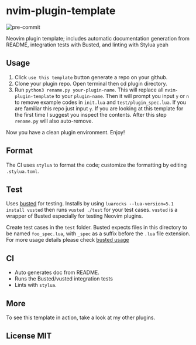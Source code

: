 # nvim-plugin-template
![pre-commit](https://img.shields.io/badge/pre--commit-enabled-brightgreen?logo=pre-commit&logoColor=white)

Neovim plugin template; includes automatic documentation generation from README, integration tests with Busted, and linting with Stylua
yeah

## Usage

1. Click `use this template` button generate a repo on your github.
2. Clone your plugin repo. Open terminal then cd plugin directory.
3. Run `python3 rename.py your-plugin-name`. This will replace all `nvim-plugin-template` to your `plugin-name`.
   Then it will prompt you input `y` or `n` to remove example codes in `init.lua` and
   `test/plugin_spec.lua`. If you are familiar this repo just input `y`. If you are looking at this template for the first time I suggest you inspect the contents. After this step `rename.py` will also auto-remove.

Now you have a clean plugin environment. Enjoy!

## Format

The CI uses `stylua` to format the code; customize the formatting by editing `.stylua.toml`.

## Test

Uses [busted](https://lunarmodules.github.io/busted/) for testing. Installs by using `luarocks --lua-version=5.1 install vusted` then runs `vusted ./test`
for your test cases. `vusted` is a wrapper of Busted especially for testing Neovim plugins.

Create test cases in the `test` folder. Busted expects files in this directory to be named `foo_spec.lua`, with `_spec` as a suffix before the `.lua` file extension. For more usage details please check
[busted usage](https://lunarmodules.github.io/busted/)

## CI

- Auto generates doc from README.
- Runs the Busted/vusted integration tests
- Lints with `stylua`.


## More

To see this template in action, take a look at my other plugins.

## License MIT
